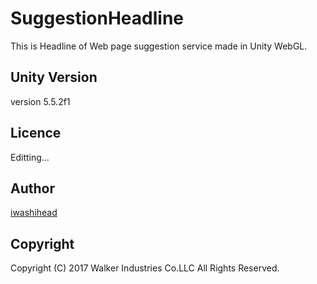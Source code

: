 SuggestionHeadline
====
This is Headline of Web page suggestion service made in Unity WebGL.


## Unity Version
version 5.5.2f1

## Licence
Editting...

## Author

[iwashihead](https://github.com/iwashihead)

## Copyright
Copyright (C) 2017 Walker Industries Co.LLC  All Rights Reserved.
